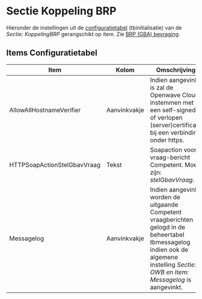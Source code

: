 # Sectie Koppeling BRP

Hieronder de instellingen uit de [configuratietabel](/docs/instellen_inrichten/configuratie.md) (tbinitialisatie) van de _Sectie: KoppelingBRP_ gerangschikt op item.
Zie [BRP (GBA) bevraging](/docs/probleemoplossing/programmablokken/bpr_bevraging.md).

## Items Configuratietabel

| Item | Kolom | Omschrijving |
| --------------------------- | ------------ | -- |
| AllowAllHostnameVerifier | Aanvinkvakje | Indien aangevinkt is zal de Openwave Cloud instemmen met een self-signed of verlopen (server)certificaat bij een verbinding onder https. |
| HTTPSoapActionStelGbavVraag | Tekst | Soapaction voor vraag-bericht Competent. Moet zijn: _stelGbavVraag_. |
| Messagelog | Aanvinkvakje | Indien aangevinkt worden de uitgaande Competent vraagberichten gelogd in de beheertabel tbmessagelog indien ook de algemene instelling _Sectie: OWB en Item: Messagelog_ is aangevinkt. |
